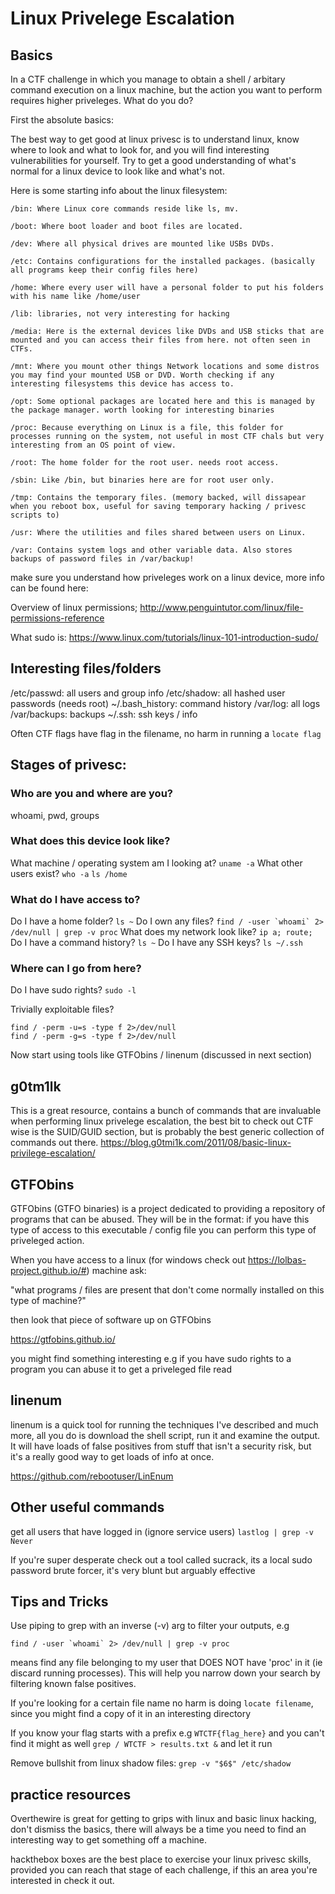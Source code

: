 # Linux Privelege Escalation

## Basics

In a CTF challenge in which you manage to obtain a shell / arbitary command execution on a linux machine, but the action you want to perform requires higher priveleges. What do you do?

First the absolute basics:

The best way to get good at linux privesc is to understand linux, know where to look and what to look for, and you will find interesting vulnerabilities for yourself. Try to get a good understanding of what's normal for a linux device to look like and what's not. 

Here is some starting info about the linux filesystem:

```
/bin: Where Linux core commands reside like ls, mv.

/boot: Where boot loader and boot files are located.

/dev: Where all physical drives are mounted like USBs DVDs.

/etc: Contains configurations for the installed packages. (basically all programs keep their config files here)

/home: Where every user will have a personal folder to put his folders with his name like /home/user

/lib: libraries, not very interesting for hacking

/media: Here is the external devices like DVDs and USB sticks that are mounted and you can access their files from here. not often seen in CTFs.

/mnt: Where you mount other things Network locations and some distros you may find your mounted USB or DVD. Worth checking if any interesting filesystems this device has access to.

/opt: Some optional packages are located here and this is managed by the package manager. worth looking for interesting binaries

/proc: Because everything on Linux is a file, this folder for processes running on the system, not useful in most CTF chals but very interesting from an OS point of view.

/root: The home folder for the root user. needs root access.

/sbin: Like /bin, but binaries here are for root user only.

/tmp: Contains the temporary files. (memory backed, will dissapear when you reboot box, useful for saving temporary hacking / privesc scripts to)

/usr: Where the utilities and files shared between users on Linux.

/var: Contains system logs and other variable data. Also stores backups of password files in /var/backup!
```

make sure you understand how priveleges work on a linux device, more info can be found here:

Overview of linux permissions;
http://www.penguintutor.com/linux/file-permissions-reference

What sudo is:
https://www.linux.com/tutorials/linux-101-introduction-sudo/

## Interesting files/folders

/etc/passwd: all users and group info
/etc/shadow: all hashed user passwords (needs root)
~/.bash_history: command history
/var/log: all logs
/var/backups: backups
~/.ssh: ssh keys / info

Often CTF flags have flag in the filename, no harm in running a `locate flag`

## Stages of privesc:

### Who are you and where are you? 

whoami, pwd, groups

### What does this device look like?

What machine / operating system am I looking at?
`uname -a`
What other users exist?
`who -a`
`ls /home`

### What do I have access to? 

Do I have a home folder?
`ls ~`
Do I own any files?
```find / -user `whoami` 2> /dev/null | grep -v proc```
What does my network look like?
`ip a; route;`
Do I have a command history?
`ls ~`
Do I have any SSH keys?
`ls ~/.ssh`

### Where can I go from here?

Do I have sudo rights? `sudo -l`

Trivially exploitable files?
```
find / -perm -u=s -type f 2>/dev/null
find / -perm -g=s -type f 2>/dev/null
```

Now start using tools like GTFObins / linenum (discussed in next section)

## g0tm1lk

This is a great resource, contains a bunch of commands that are invaluable when performing linux privelege escalation, the best bit to check out CTF wise is the SUID/GUID section, but is probably the best generic collection of commands out there.
https://blog.g0tmi1k.com/2011/08/basic-linux-privilege-escalation/

## GTFObins

GTFObins (GTFO binaries) is a project dedicated to providing a repository of programs that can be abused. They will be in the format: if you have this type of access to this executable / config file you can perform this type of priveleged action.

When you have access to a linux (for windows check out https://lolbas-project.github.io/#) machine ask:

"what programs / files are present that don't come normally installed on this type of machine?"

then look that piece of software up on GTFObins

https://gtfobins.github.io/

you might find something interesting e.g if you have sudo rights to a program you can abuse it to get a priveleged file read

## linenum

linenum is a quick tool for running the techniques I've described and much more, all you do is download the shell script, run it and examine the output. It will have loads of false positives from stuff that isn't a security risk, but it's a really good way to get loads of info at once.

https://github.com/rebootuser/LinEnum

## Other useful commands

get all users that have logged in (ignore service users)
`lastlog | grep -v Never`

If you're super desperate check out a tool called sucrack, its a local sudo password brute forcer, it's very blunt but arguably effective

## Tips and Tricks

Use piping to grep with an inverse (-v) arg to filter your outputs, e.g

```find / -user `whoami` 2> /dev/null | grep -v proc```

means find any file belonging to my user that DOES NOT have 'proc' in it (ie discard running processes). This will help you narrow down your search by filtering known false positives.

If you're looking for a certain file name no harm is doing `locate filename`, since you might find a copy of it in an interesting directory

If you know your flag starts with a prefix e.g `WTCTF{flag_here}` and you can't find it might as well `grep / WTCTF > results.txt &` and let it run

Remove bullshit from linux shadow files:
`grep -v "$6$" /etc/shadow`

## practice resources

Overthewire is great for getting to grips with linux and basic linux hacking, don't dismiss the basics, there will always be a time you need to find an interesting way to get something off a machine.

hackthebox boxes are the best place to exercise your linux privesc skills, provided you can reach that stage of each challenge, if this an area you're interested in check it out.